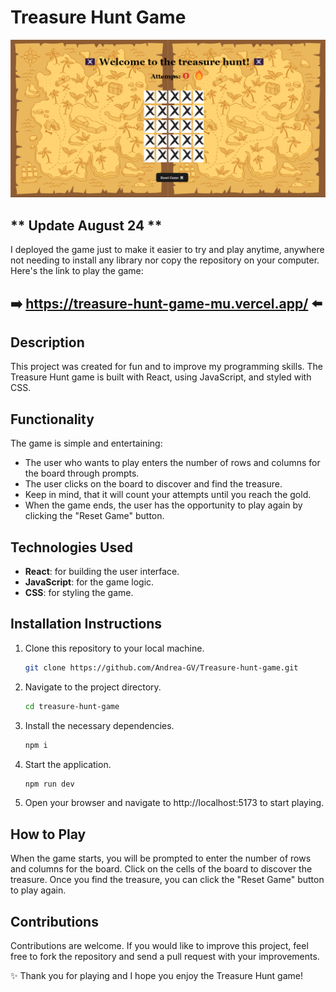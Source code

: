 # Treasure Hunt Game

<img src="https://github.com/Andrea-GV/Treasure-hunt-game/blob/master/Captura%20de%20pantalla%202024-06-03%20105139.png">

## ** Update August 24 **
I deployed the game just to make it easier to try and play anytime, anywhere not needing to install any library nor copy the repository on your computer.
Here's the link to play the game:
## ➡️ https://treasure-hunt-game-mu.vercel.app/ ⬅️

## Description

This project was created for fun and to improve my programming skills. The Treasure Hunt game is built with React, using JavaScript, and styled with CSS.

## Functionality

The game is simple and entertaining:

- The user who wants to play enters the number of rows and columns for the board through prompts.
- The user clicks on the board to discover and find the treasure.
- Keep in mind, that it will count your attempts until you reach the gold.
- When the game ends, the user has the opportunity to play again by clicking the "Reset Game" button.

## Technologies Used

- **React**: for building the user interface.
- **JavaScript**: for the game logic.
- **CSS**: for styling the game.

## Installation Instructions

1. Clone this repository to your local machine.

   ```bash
   git clone https://github.com/Andrea-GV/Treasure-hunt-game.git

   ```

2. Navigate to the project directory.

   ```bash
   cd treasure-hunt-game

   ```

3. Install the necessary dependencies.

   ```bash
   npm i

   ```

4. Start the application.

   ```bash
   npm run dev

   ```

5. Open your browser and navigate to http://localhost:5173 to start playing.

## How to Play

When the game starts, you will be prompted to enter the number of rows and columns for the board.
Click on the cells of the board to discover the treasure.
Once you find the treasure, you can click the "Reset Game" button to play again.

## Contributions

Contributions are welcome. If you would like to improve this project, feel free to fork the repository and send a pull request with your improvements.

✨ Thank you for playing and I hope you enjoy the Treasure Hunt game!
